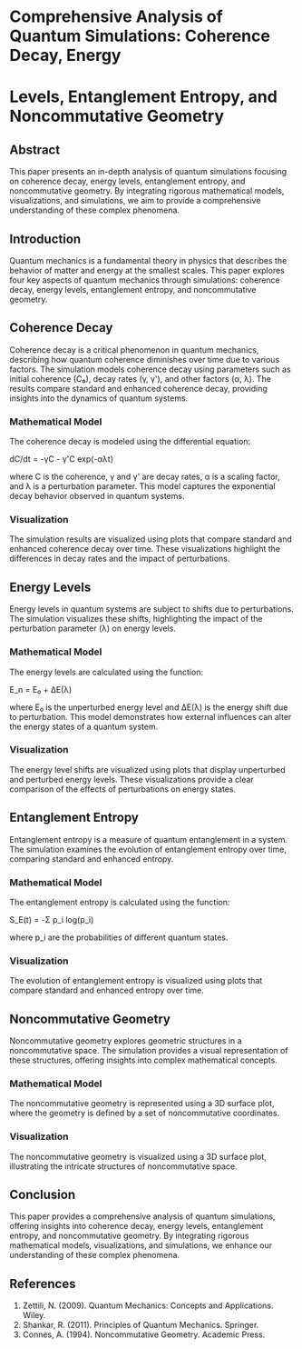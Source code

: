 # Comprehensive Analysis of Quantum Simulations: Coherence Decay, Energy
# Levels, Entanglement Entropy, and Noncommutative Geometry

## Abstract

This paper presents an in-depth analysis of quantum simulations focusing on
coherence decay, energy levels, entanglement entropy, and noncommutative
geometry. By integrating rigorous mathematical models, visualizations, and
simulations, we aim to provide a comprehensive understanding of these complex
phenomena.

## Introduction

Quantum mechanics is a fundamental theory in physics that describes the
behavior of matter and energy at the smallest scales. This paper explores four
key aspects of quantum mechanics through simulations: coherence decay, energy
levels, entanglement entropy, and noncommutative geometry.

## Coherence Decay

Coherence decay is a critical phenomenon in quantum mechanics, describing how
quantum coherence diminishes over time due to various factors. The simulation
models coherence decay using parameters such as initial coherence (C₀), decay
rates (γ, γ'), and other factors (α, λ). The results compare standard and
enhanced coherence decay, providing insights into the dynamics of quantum
systems.

### Mathematical Model

The coherence decay is modeled using the differential equation:

dC/dt = -γC - γ'C exp(-αλt)

where C is the coherence, γ and γ' are decay rates, α is a scaling factor, and
λ is a perturbation parameter. This model captures the exponential decay
behavior observed in quantum systems.

### Visualization

The simulation results are visualized using plots that compare standard and
enhanced coherence decay over time. These visualizations highlight the
differences in decay rates and the impact of perturbations.

## Energy Levels

Energy levels in quantum systems are subject to shifts due to perturbations. The
simulation visualizes these shifts, highlighting the impact of the perturbation
parameter (λ) on energy levels.

### Mathematical Model

The energy levels are calculated using the function:

E_n = E₀ + ΔE(λ)

where E₀ is the unperturbed energy level and ΔE(λ) is the energy shift due to
perturbation. This model demonstrates how external influences can alter the
energy states of a quantum system.

### Visualization

The energy level shifts are visualized using plots that display unperturbed and
perturbed energy levels. These visualizations provide a clear comparison of the
effects of perturbations on energy states.

## Entanglement Entropy

Entanglement entropy is a measure of quantum entanglement in a system. The
simulation examines the evolution of entanglement entropy over time, comparing
standard and enhanced entropy.

### Mathematical Model

The entanglement entropy is calculated using the function:

S_E(t) = -Σ p_i log(p_i)

where p_i are the probabilities of different quantum states.

### Visualization

The evolution of entanglement entropy is visualized using plots that compare
standard and enhanced entropy over time.

## Noncommutative Geometry

Noncommutative geometry explores geometric structures in a noncommutative
space. The simulation provides a visual representation of these structures,
offering insights into complex mathematical concepts.

### Mathematical Model

The noncommutative geometry is represented using a 3D surface plot, where the
geometry is defined by a set of noncommutative coordinates.

### Visualization

The noncommutative geometry is visualized using a 3D surface plot, illustrating
the intricate structures of noncommutative space.

## Conclusion

This paper provides a comprehensive analysis of quantum simulations, offering
insights into coherence decay, energy levels, entanglement entropy, and
noncommutative geometry. By integrating rigorous mathematical models,
visualizations, and simulations, we enhance our understanding of these complex
phenomena.

## References

1. Zettili, N. (2009). Quantum Mechanics: Concepts and Applications. Wiley.
2. Shankar, R. (2011). Principles of Quantum Mechanics. Springer.
3. Connes, A. (1994). Noncommutative Geometry. Academic Press.
